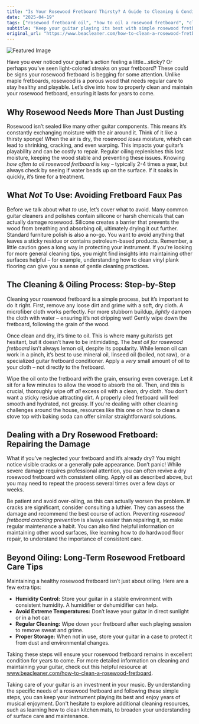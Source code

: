 ```yaml
---
title: "Is Your Rosewood Fretboard Thirsty? A Guide to Cleaning & Conditioning"
date: "2025-04-19"
tags: ["rosewood fretboard oil", "how to oil a rosewood fretboard", "cleaning rosewood fretboard", "guitar fretboard maintenance", "dry rosewood fretboard repair"]
subtitle: "Keep your guitar playing its best with simple rosewood fretboard care – prevent cracks, dryness, and ensure smooth action."
original_url: "https://www.beacleaner.com/how-to-clean-a-rosewood-fretboard"
---
```




![Featured Image](https://res.cloudinary.com/dnm0udlvz/image/upload/v1745046493/article_image_9_pvaujn.jpg)

Have you ever noticed your guitar’s action feeling a little…sticky? Or perhaps you’ve seen light-colored streaks on your fretboard? These could be signs your rosewood fretboard is begging for some attention. Unlike maple fretboards, rosewood is a porous wood that needs regular care to stay healthy and playable. Let’s dive into how to properly clean and maintain your rosewood fretboard, ensuring it lasts for years to come.

## Why Rosewood Needs More Than Just Dusting

Rosewood isn’t sealed like many other guitar components. This means it’s constantly exchanging moisture with the air around it. Think of it like a thirsty sponge! When the air is dry, the rosewood *loses* moisture, which can lead to shrinking, cracking, and even warping. This impacts your guitar’s playability and can be costly to repair. Regular oiling replenishes this lost moisture, keeping the wood stable and preventing these issues. Knowing *how often to oil rosewood fretboard* is key – typically 2-4 times a year, but always check by seeing if water beads up on the surface. If it soaks in quickly, it’s time for a treatment.

## What *Not* To Use: Avoiding Fretboard Faux Pas

Before we talk about what *to* use, let’s cover what to avoid. Many common guitar cleaners and polishes contain silicone or harsh chemicals that can actually damage rosewood. Silicone creates a barrier that prevents the wood from breathing and absorbing oil, ultimately drying it out further. Standard furniture polish is also a no-go. You want to avoid anything that leaves a sticky residue or contains petroleum-based products. Remember, a little caution goes a long way in protecting your instrument. If you're looking for more general cleaning tips, you might find insights into maintaining other surfaces helpful – for example, understanding how to clean vinyl plank flooring can give you a sense of gentle cleaning practices. 

## The Cleaning & Oiling Process: Step-by-Step

Cleaning your rosewood fretboard is a simple process, but it’s important to do it right. First, remove any loose dirt and grime with a soft, dry cloth. A microfiber cloth works perfectly. For more stubborn buildup, *lightly* dampen the cloth with water – ensuring it’s not dripping wet! Gently wipe down the fretboard, following the grain of the wood. 

Once clean and dry, it’s time to oil. This is where many guitarists get hesitant, but it doesn’t have to be intimidating. The *best oil for rosewood fretboard* isn’t always lemon oil, despite its popularity. While lemon oil can work in a pinch, it’s best to use mineral oil, linseed oil (boiled, not raw), or a specialized guitar fretboard conditioner. Apply a *very* small amount of oil to your cloth – not directly to the fretboard. 

Wipe the oil onto the fretboard *with* the grain, ensuring even coverage. Let it sit for a few minutes to allow the wood to absorb the oil. Then, and this is crucial, thoroughly wipe off *all* excess oil with a clean, dry cloth. You don’t want a sticky residue attracting dirt. A properly oiled fretboard will feel smooth and hydrated, not greasy. If you're dealing with other cleaning challenges around the house, resources like this one on how to clean a stove top with baking soda can offer similar straightforward solutions.

## Dealing with a Dry Rosewood Fretboard: Repairing the Damage

What if you’ve neglected your fretboard and it’s already dry? You might notice visible cracks or a generally pale appearance. Don’t panic! While severe damage requires professional attention, you can often revive a dry rosewood fretboard with consistent oiling. Apply oil as described above, but you may need to repeat the process several times over a few days or weeks. 

Be patient and avoid over-oiling, as this can actually worsen the problem. If cracks are significant, consider consulting a luthier. They can assess the damage and recommend the best course of action. Preventing *rosewood fretboard cracking prevention* is always easier than repairing it, so make regular maintenance a habit. You can also find helpful information on maintaining other wood surfaces, like learning how to do hardwood floor repair, to understand the importance of consistent care.

## Beyond Oiling: Long-Term Rosewood Fretboard Care Tips

Maintaining a healthy rosewood fretboard isn’t just about oiling. Here are a few extra tips:

*   **Humidity Control:** Store your guitar in a stable environment with consistent humidity. A humidifier or dehumidifier can help.
*   **Avoid Extreme Temperatures:** Don’t leave your guitar in direct sunlight or in a hot car.
*   **Regular Cleaning:** Wipe down your fretboard after each playing session to remove sweat and grime.
*   **Proper Storage:** When not in use, store your guitar in a case to protect it from dust and environmental changes.

Taking these steps will ensure your rosewood fretboard remains in excellent condition for years to come. For more detailed information on cleaning and maintaining your guitar, check out this helpful resource at www.beacleaner.com/how-to-clean-a-rosewood-fretboard. 

Taking care of your guitar is an investment in your music. By understanding the specific needs of a rosewood fretboard and following these simple steps, you can keep your instrument playing its best and enjoy years of musical enjoyment. Don't hesitate to explore additional cleaning resources, such as learning how to clean kitchen mats, to broaden your understanding of surface care and maintenance.